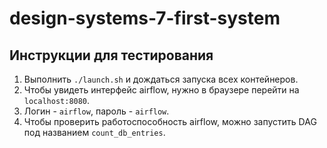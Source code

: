 # design-systems-7-first-system

## Инструкции для тестирования

1. Выполнить `./launch.sh` и дождаться запуска всех контейнеров.
2. Чтобы увидеть интерфейс airflow, нужно в браузере перейти на `localhost:8080`.
3. Логин - `airflow`, пароль - `airflow`.
4. Чтобы проверить работоспособность airflow, можно запустить DAG под названием `count_db_entries`.